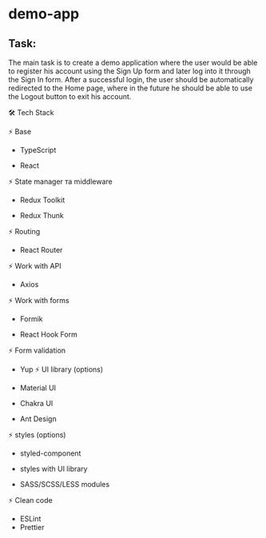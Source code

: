 # demo-app

## Task:
The main task is to create a demo application where the user would be able to register his account using the Sign Up form and later log into it through the Sign In form. After a successful login, the user should be automatically redirected to the Home page, where in the future he should be able to use the Logout button to exit his account.


:hammer_and_wrench: Tech Stack

:zap:  Base

- TypeScript

- React

:zap: State manager та middleware

- Redux Toolkit

- Redux Thunk

:zap: Routing

- React Router

:zap: Work with API

- Axios

:zap: Work with forms

- Formik

- React Hook Form

:zap: Form validation

- Yup
:zap: UI library (options)

- Material UI

- Chakra UI

- Ant Design

:zap: styles (options)

- styled-component

- styles with UI library

- SASS/SCSS/LESS modules

:zap: Clean code

- ESLint
- Prettier